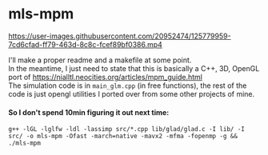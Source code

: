 # mls-mpm

https://user-images.githubusercontent.com/20952474/125779959-7cd6cfad-ff79-463d-8c8c-fcef89bf0386.mp4

I'll make a proper readme and a makefile at some point.  
In the meantime, I just need to state that this is basically a C++, 3D, OpenGL port of https://nialltl.neocities.org/articles/mpm_guide.html  
The simulation code is in `main_glm.cpp` (in free functions), the rest of the code is just opengl utilities I ported over from some other projects of mine.

#### So I don't spend 10min figuring it out next time:
`g++ -lGL -lglfw -ldl -lassimp src/*.cpp lib/glad/glad.c -I lib/ -I src/ -o mls-mpm -Ofast -march=native -mavx2 -mfma -fopenmp -g && ./mls-mpm`
